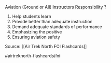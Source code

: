 Aviation (Ground or All) Instructors Responsibility
?
1. Help students learn
2. Provide better than adequate instruction
3. Demand adequate standards of performance
4. Emphasizing the positive
5. Ensuring aviation safety
<!--SR:!2022-09-30,1,190-->

Source: [[Air Trek North FOI Flashcards]]

#airtreknorth-flashcards/foi